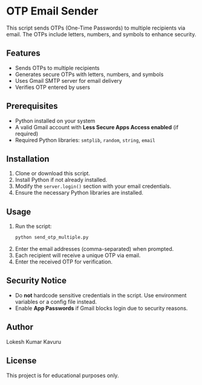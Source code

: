 # OTP Email Sender

This script sends OTPs (One-Time Passwords) to multiple recipients via email. The OTPs include letters, numbers, and symbols to enhance security.

## Features
- Sends OTPs to multiple recipients
- Generates secure OTPs with letters, numbers, and symbols
- Uses Gmail SMTP server for email delivery
- Verifies OTP entered by users

## Prerequisites
- Python installed on your system
- A valid Gmail account with **Less Secure Apps Access enabled** (if required)
- Required Python libraries: `smtplib`, `random`, `string`, `email`

## Installation
1. Clone or download this script.
2. Install Python if not already installed.
3. Modify the `server.login()` section with your email credentials.
4. Ensure the necessary Python libraries are installed.

## Usage
1. Run the script:
   ```bash
   python send_otp_multiple.py
   ```
2. Enter the email addresses (comma-separated) when prompted.
3. Each recipient will receive a unique OTP via email.
4. Enter the received OTP for verification.

## Security Notice
- Do **not** hardcode sensitive credentials in the script. Use environment variables or a config file instead.
- Enable **App Passwords** if Gmail blocks login due to security reasons.

## Author
Lokesh Kumar Kavuru

## License
This project is for educational purposes only.

